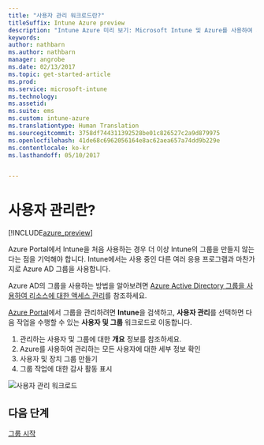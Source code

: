```yaml
---
title: "사용자 관리 워크로드란?"
titleSuffix: Intune Azure preview
description: "Intune Azure 미리 보기: Microsoft Intune 및 Azure를 사용하여 사용자를 보고 관리하는 방법을 알아봅니다."
keywords: 
author: nathbarn
ms.author: nathbarn
manager: angrobe
ms.date: 02/13/2017
ms.topic: get-started-article
ms.prod: 
ms.service: microsoft-intune
ms.technology: 
ms.assetid: 
ms.suite: ems
ms.custom: intune-azure
ms.translationtype: Human Translation
ms.sourcegitcommit: 3758df744311392528be01c826527c2a9d879975
ms.openlocfilehash: 41de68c6962056164e8ac62aea657a74dd9b229e
ms.contentlocale: ko-kr
ms.lasthandoff: 05/10/2017


---
```


# <a name="what-is-user-management"></a>사용자 관리란?


[!INCLUDE[azure_preview](../includes/azure_preview.md)]

Azure Portal에서 Intune을 처음 사용하는 경우 더 이상 Intune의 그룹을 만들지 않는다는 점을 기억해야 합니다. Intune에서는 사용 중인 다른 여러 응용 프로그램과 마찬가지로 Azure AD 그룹을 사용합니다.

Azure AD의 그룹을 사용하는 방법을 알아보려면 [Azure Active Directory 그룹을 사용하여 리소스에 대한 액세스 관리](https://docs.microsoft.com/azure/active-directory/active-directory-manage-groups)를 참조하세요.

[Azure Portal](https://portal.azure.com)에서 그룹을 관리하려면 **Intune**을 검색하고, **사용자 관리**를 선택하면 다음 작업을 수행할 수 있는 **사용자 및 그룹** 워크로드로 이동합니다.

1. 관리하는 사용자 및 그룹에 대한 **개요** 정보를 참조하세요.
2. Azure를 사용하여 관리하는 모든 사용자에 대한 세부 정보 확인
3. 사용자 및 장치 그룹 만들기
4. 그룹 작업에 대한 감사 활동 표시

![사용자 관리 워크로드](./media/manage-users.png)


## <a name="next-step"></a>다음 단계

[그룹 시작](../manage-users/get-started-with-groups.md)

